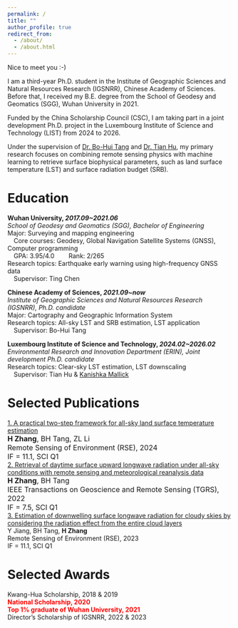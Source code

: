 ```yaml
---
permalink: /
title: ""
author_profile: true
redirect_from: 
  - /about/
  - /about.html
---
```


Nice to meet you :-)

I am a third-year Ph.D. student in the Institute of Geographic Sciences and Natural Resources Research (IGSNRR), Chinese Academy of Sciences. Before that, I received my B.E. degree from the School of Geodesy and Geomatics (SGG), Wuhan University in 2021.

Funded by the China Scholarship Council (CSC), I am taking part in a joint development Ph.D. project in the Luxembourg Institute of Science and Technology (LIST) from 2024 to 2026.

Under the supervision of [Dr. Bo-Hui Tang](https://igsnrr.cas.cn/sourcedb/zw/zjrck/kygg/xxxt/201105/t20110531_3146304.html) and [Dr. Tian Hu](https://scholar.google.com/citations?user=E0dkUncAAAAJ&hl=zh-CN&oi=ao), my primary research focuses on combining remote sensing physics with machine learning to retrieve surface biophysical parameters, such as land surface temperature (LST) and surface radiation budget (SRB).

Education
======
**Wuhan University, _2017.09~2021.06_**  
_School of Geodesy and Geomatics (SGG), Bachelor of Engineering_  
Major: Surveying and mapping engineering    
&emsp;Core courses: Geodesy, Global Navigation Satellite Systems (GNSS), Computer programming  
&emsp;GPA: 3.95/4.0 &emsp;&emsp;Rank: 2/265  
Research topics: Earthquake early warning using high-frequency GNSS data  
&emsp;Supervisor: Ting Chen

**Chinese Academy of Sciences, _2021.09~now_**  
_Institute of Geographic Sciences and Natural Resources Research (IGSNRR), Ph.D. candidate_  
Major: Cartography and Geographic Information System  
Research topics: All-sky LST and SRB estimation, LST application  
&emsp;Supervisor: Bo-Hui Tang

**Luxembourg Institute of Science and Technology, _2024.02~2026.02_**  
_Environmental Research and Innovation Department (ERIN), Joint development Ph.D. candidate_  
Research topics: Clear-sky LST estimation, LST downscaling    
&emsp;Supervisor: Tian Hu & [Kanishka Mallick](https://scholar.google.com/citations?user=iAmDYisAAAAJ&hl=en)

Selected Publications
======
[1. A practical two-step framework for all-sky land surface temperature estimation](https://www.sciencedirect.com/science/article/abs/pii/S0034425724000026)  
<font size=3> **H Zhang**, BH Tang, ZL Li  
Remote Sensing of Environment (RSE), 2024  
IF = 11.1, SCI Q1</font>  
[2. Retrieval of daytime surface upward longwave radiation under all-sky conditions with remote sensing and meteorological reanalysis data](https://ieeexplore.ieee.org/abstract/document/9840399)  
<font size=3> **H Zhang**, BH Tang  
IEEE Transactions on Geoscience and Remote Sensing (TGRS), 2022  
IF = 7.5, SCI Q1</font>   
[3. Estimation of downwelling surface longwave radiation for cloudy skies by considering the radiation effect from the entire cloud layers](https://www.sciencedirect.com/science/article/abs/pii/S0034425723003802)  
Y Jiang, BH Tang, **H Zhang**  
Remote Sensing of Environment (RSE), 2023  
IF = 11.1, SCI Q1  

Selected Awards
======
Kwang-Hua Scholarship, 2018 & 2019  
**<font color='red'> National Scholarship, 2020 </font>**  
**<font color='red'> Top 1% graduate of Wuhan University, 2021 </font>**  
Director’s Scholarship of IGSNRR, 2022 & 2023
